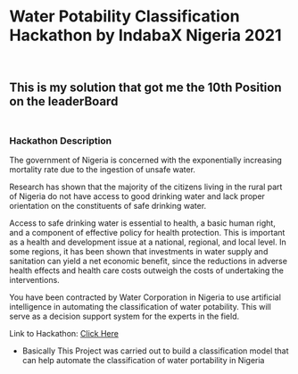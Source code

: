 # Water Potability Classification Hackathon by IndabaX Nigeria 2021 <br><br>

## This is my solution that got me the 10th Position on the leaderBoard <br><br>

### Hackathon Description
The government of Nigeria is concerned with the exponentially increasing mortality rate due to the ingestion of unsafe water.

Research has shown that the majority of the citizens living in the rural part of Nigeria do not have access to good drinking water and lack proper orientation on the constituents of safe drinking water.

Access to safe drinking water is essential to health, a basic human right, and a component of effective policy for health protection. This is important as a health and development issue at a national, regional, and local level. In some regions, it has been shown that investments in water supply and sanitation can yield a net economic benefit, since the reductions in adverse health effects and health care costs outweigh the costs of undertaking the interventions.

You have been contracted by Water Corporation in Nigeria to use artificial intelligence in automating the classification of water potability. This will serve as a decision support system for the experts in the field.


Link to Hackathon:
<a href = "https://zindi.africa/competitions/indabax-nigeria-2021/leaderboard"> Click Here</a>

* Basically This Project was carried out to build a classification model that can help automate the classification of water portability in Nigeria <br><br>


